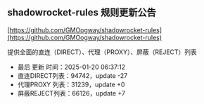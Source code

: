 ## shadowrocket-rules 规则更新公告

[https://github.com/GMOogway/shadowrocket-rules](https://github.com/GMOogway/shadowrocket-rules)

提供全面的直连（DIRECT）、代理（PROXY）、屏蔽（REJECT）列表
- 最后 更新 时间：2025-01-20 06:37:12
- 直连DIRECT列表：94742，update -27
- 代理PROXY 列表：31239，update +0
- 屏蔽REJECT列表：66126，update +7